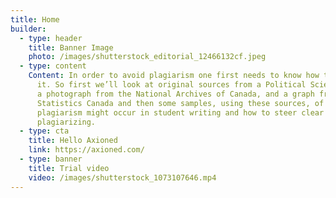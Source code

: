 ```yaml
---
title: Home
builder:
  - type: header
    title: Banner Image
    photo: /images/shutterstock_editorial_12466132cf.jpeg
  - type: content
    Content: In order to avoid plagiarism one first needs to know how to recognize
      it. So first we’ll look at original sources from a Political Science text,
      a photograph from the National Archives of Canada, and a graph from
      Statistics Canada and then some samples, using these sources, of how
      plagiarism might occur in student writing and how to steer clear of
      plagiarizing.
  - type: cta
    title: Hello Axioned
    link: https://axioned.com/
  - type: banner
    title: Trial video
    video: /images/shutterstock_1073107646.mp4
---
```

